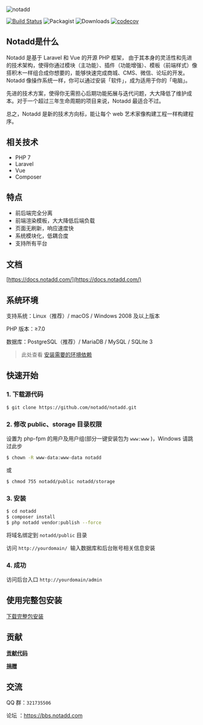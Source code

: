 ![notadd](https://www.notadd.com/src/notadd_logo.svg)

[![Build Status](https://travis-ci.org/notadd/notadd.svg?branch=master)](https://travis-ci.org/notadd/notadd)
![Packagist](https://img.shields.io/packagist/v/notadd/notadd.svg)
![Downloads](https://img.shields.io/packagist/dt/notadd/framework.svg)
[![codecov](https://codecov.io/gh/notadd/notadd/branch/master/graph/badge.svg)](https://codecov.io/gh/notadd/notadd)

## Notadd是什么

Notadd 是基于 Laravel 和 Vue 的开源 PHP 框架， 由于其本身的灵活性和先进的技术架构，使得你通过模块（主功能）、插件（功能增强）、模板（前端样式）像搭积木一样组合成你想要的，能够快速完成商城、CMS、微信、论坛的开发。
Notadd 像操作系统一样，你可以通过安装「软件」，成为适用于你的「电脑」。

先进的技术方案，使得你无需担心后期功能拓展与迭代问题，大大降低了维护成本。对于一个超过三年生命周期的项目来说，Notadd 最适合不过。

总之，Notadd 是新的技术方向标，能让每个 web 艺术家像构建工程一样构建程序。

## 相关技术

- PHP 7
- Laravel
- Vue
- Composer

## 特点

- 前后端完全分离
- 前端渲染模板，大大降低后端负载
- 页面无刷新，响应速度快
- 系统模块化，低耦合度
- 支持所有平台

## 文档

[https://docs.notadd.com/](https://docs.notadd.com/)

## 系统环境

支持系统：Linux（推荐）/ macOS / Windows 2008 及以上版本

PHP 版本：≥7.0

数据库：PostgreSQL（推荐）/ MariaDB / MySQL / SQLite 3

> 此处查看 [安装需要的环境依赖](https://docs.notadd.com/#/v1.0/zh-CN/installations/first)

## 快速开始

### 1. 下载源代码

```bash
$ git clone https://github.com/notadd/notadd.git
```

### 2. 修改 public、storage 目录权限

设置为 php-fpm 的用户及用户组(部分一键安装包为 `www:www` )，Windows 请跳过此步

```bash
$ chown -R www-data:www-data notadd
```

或

```bash
$ chmod 755 notadd/public notadd/storage
```

### 3. 安装

```bash
$ cd notadd
$ composer install
$ php notadd vendor:publish --force
```

将域名绑定到 `notadd/public` 目录

访问 `http://yourdomain/`  输入数据库和后台账号相关信息安装

### 4. 成功

访问后台入口 `http://yourdomain/admin`

## 使用完整包安装

[下载完整包安装](https://docs.notadd.com/#/v1.0/zh-CN/installations/vps)

## 贡献

**[贡献代码](https://docs.notadd.com/introductions/contributing.html)**

**[捐赠](https://git.oschina.net/notadd/notadd?donate=true)**

## 交流

QQ 群：`321735506`

论坛 ：https://bbs.notadd.com
